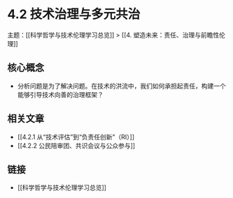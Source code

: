 # 4.2 技术治理与多元共治

主题：[[科学哲学与技术伦理学习总览]] > [[4. 塑造未来：责任、治理与前瞻性伦理]]

## 核心概念

- 分析问题是为了解决问题。在技术的洪流中，我们如何承担起责任，构建一个能够引导技术向善的治理框架？

## 相关文章

- [[4.2.1 从“技术评估”到“负责任创新”（RI）]]
- [[4.2.2 公民陪审团、共识会议与公众参与]]

## 链接

- [[科学哲学与技术伦理学习总览]]
